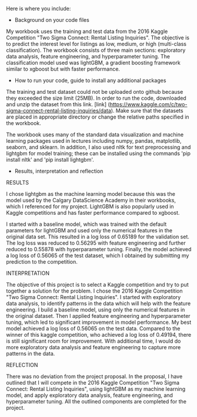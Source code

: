 Here is where you include:

  - Background on your code files
  
  My workbook uses the training and test data from the 2016 Kaggle Competition "Two Sigma Connect: Rental Listing Inquiries". The objective is to predict the interest level for listings as low, medium, or high (multi-class classification). The workbook consists of three main sections: exploratory data analysis, feature engineering, and hyperparameter tuning. The classification model used was lightGBM, a gradient boosting framework similar to xgboost but with faster performance.
  
  - How to run your code, guide to install any additional packages
  
  The training and test dataset could not be uploaded onto github because they exceeded the size limit (25MB). In order to run the code, downloaded and unzip the dataset from this link. [link] (https://www.kaggle.com/c/two-sigma-connect-rental-listing-inquiries/data). Make sure that the datasets are placed in appropriate directory or change the relative paths specified in the workbook.
  
  The workbook uses many of the standard data visualization and machine learning packages used in lectures including numpy, pandas, matplotlib, seaborn, and sklearn. In addition, I also used nltk for text preprocessing and lightgbm for model training; these can be installed using the commands 'pip install nltk' and 'pip install lightgbm'.

  
  - Results, interpretation and reflection
  
  RESULTS
  
  I chose lightgbm as the machine learning model because this was the model used by the Calgary DataScience Academy in their workbooks, which I referenced for my project. LightGBM is also popularly used in Kaggle competitions and has faster performance compared to xgboost.
  
  I started with a baseline model, which was trained with the default parameters for lightGBM and used only the numerical features in the original data set. This resulted in a log loss of 0.65189 for the validation set. The log loss was reduced to 0.56295 with feature engineering and further reduced to 0.55878 with hyperparameter tuning. Finally, the model achieved a log loss of 0.56065 of the test dataset, which I obtained by submitting my prediction to the competition.
  
  INTERPRETATION
  
  The objective of this project is to select a Kaggle competition and try to put together a solution for the problem. I chose the 2016 Kaggle Competition "Two Sigma Connect: Rental Listing Inquiries". I started with exploratory data analysis, to identify patterns in the data which will help with the feature engineering. I build a baseline model, using only the numerical features in the original dataset. Then I applied feature engineering and hyperparameter tuning, which led to significant improvement in model performance. My best model achieved a log loss of 0.56065 on the test data. Compared to the winner of this kaggle competition, who achieved a log loss of 0.49194, there is still significant room for improvement. With additional time, I would do more exploratory data analysis and feature engineering to capture more patterns in the data.
  
  REFLECTION
  
  There was no deviation from the project proposal. In the proposal, I have outlined that I will compete in the 2016 Kaggle Competition "Two Sigma Connect: Rental Listing Inquiries", using lightGBM as my machine learning model, and apply exploratory data analysis, feature engineering, and hyperparameter tuning. All the outlined components are completed for the project.